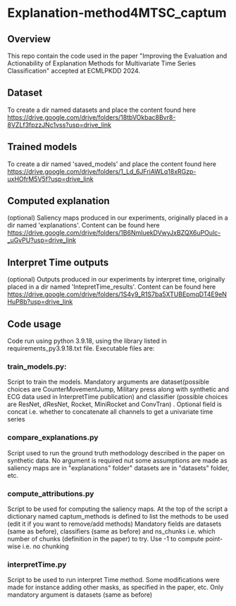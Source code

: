 # Explanation-method4MTSC_captum

## Overview 
This repo contain the code used in the paper "Improving the Evaluation and Actionability of Explanation Methods for Multivariate Time Series Classification" accepted at ECMLPKDD 2024.

## Dataset
To create a dir named datasets and place the content found here  https://drive.google.com/drive/folders/18tbVOkbac8Bvr8-8VZLf3fpzzJNc1vss?usp=drive_link

## Trained models
To create a dir named 'saved_models' and place the content found here https://drive.google.com/drive/folders/1_Ld_6JFriAWLq18xRGzp-uxHOfrM5V5f?usp=drive_link

## Computed explanation
(optional) Saliency maps produced in our experiments, originally placed in a  dir named 'explanations'. Content can be found here https://drive.google.com/drive/folders/1B6NmIuekDVwyJxBZQX6uPOulc-_uGvPU?usp=drive_link

## Interpret Time outputs
(optional) Outputs produced in our experiments by interpret time, originally placed in a  dir named 'IntepretTime_results'. Content can be found here https://drive.google.com/drive/folders/1S4y9_R1S7ba5XTUBEpmqDT4E9eNHuP8b?usp=drive_link

## Code usage
Code run using python 3.9.18, using the library listed in requirements_py3.9.18.txt file. Executable files are:

### train_models.py: 
Script to train the models. Mandatory arguments are dataset(possible choices are CounterMovementJump, Military press along with synthetic and ECG data used in InterpretTime publication)
and classifier (possible choices are ResNet, dResNet, Rocket, MiniRocket and ConvTran)
. Optional field is concat i.e. whether to concatenate all channels to get a univariate time series

### compare_explanations.py
Script used to run the ground truth methodology described in the paper on synthetic data.
No argument is required nut some assumptions are made as
saliency maps are in "explanations" folder" datasets are in "datasets" folder, etc.

### compute_attributions.py
Script to be used for computing the saliency maps. 
At the top of the script a dictionary named captum_methods is defined to list the methods to be used (edit it if you want to remove/add methods)
Mandatory fields are datasets (same as before), classifiers (same as before) and ns_chunks i.e. which number of chunks (definition in the paper) to try. Use -1 to compute point-wise i.e. no chunking

### interpretTime.py
Script to be used to run interpret Time method. Some modifications were made for instance adding other masks, as specified in the paper, etc.
Only mandatory argument is datasets (same as before)
